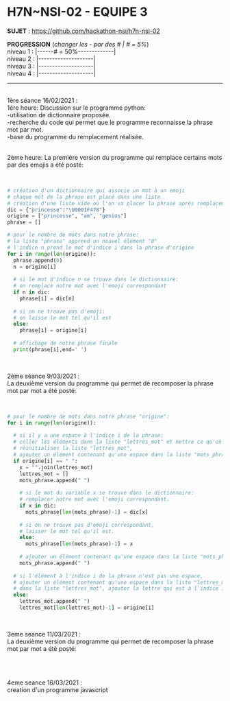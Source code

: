 # **H7N~NSI-02 - EQUIPE 3**

**SUJET** : https://github.com/hackathon-nsi/h7n-nsi-02

**PROGRESSION** (*changer les - par des # | # = 5%*)<br />
niveau 1 : |------# = 50%-------------|<br />
niveau 2 : |--------------------|<br />
niveau 3 : |--------------------|<br />
niveau 4 : |--------------------|<br />

<hr />
<!-- ne pas effacer les lignes ci-dessus et mettre à jour la progression régulièrement -->

<br />
1ère séance 16/02/2021 : <br />
1ère heure: Discussion sur le programme python: <br />
-utilisation de dictionnaire proposée. <br />
-recherche du code qui permet que le programme reconnaisse la phrase mot par mot. <br />
-base du programme du remplacement réalisée. <br />

<br />

2ème heure: La première version du programme qui remplace certains mots par des emojis a été posté: <br />

<br />

```python
# création d'un dictionnaire qui associe un mot à un emoji
# chaque mot de la phrase est placé dans une liste
# création d'une liste vide où l'on va placer la phrase après remplacement
dic = {"princesse":"\U0001F478"} 
origine = ["princesse", "am", "genius"] 
phrase = [] 

# pour le nombre de mots dans notre phrase:
# la liste "phrase" apprend un nouvel élément "0"
# l'indice n prend le mot d'indice i dans la phrase d'origine
for i in range(len(origine)):  
  phrase.append(0) 
  n = origine[i] 
  
  # si le mot d'indice n se trouve dans le dictionnaire:
  # on remplace notre mot avec l'emoji correspondant 
  if n in dic:  
    phrase[i] = dic[n] 
    
  # si on ne trouve pas d'emoji: 
  # on laisse le mot tel qu'il est
  else:
    phrase[i] = origine[i] 
    
  # affichage de notre phrase finale 
  print(phrase[i],end=' ') 
```

<br />

2ème séance 9/03/2021 :<br />
La deuxième version du programme qui permet de recomposer la phrase mot par mot a été posté: <br />

<br />

```python
# pour le nombre de mots dans notre phrase "origine":
for i in range(len(origine)): 
  
  # si il y a une espace à l'indice i de la phrase:
  # coller les éléments dans la liste "lettres_mot" et mettre ce qu'on obtient dans le variable "x",
  # réinitialiser la liste "lettres_mot",
  # ajouter un élément contenant qu'une espace dans la liste "mots_phrase".
  if origine[i] == " ": 
    x = "".join(lettres_mot) 
    lettres_mot = [] 
    mots_phrase.append(" ")    
    
    # si le mot du variable x se trouve dans le dictionnaire:
    # remplacer notre mot avec l'emoji correspondant.
    if x in dic:  
      mots_phrase[len(mots_phrase)-1] = dic[x] 
      
    # si on ne trouve pas d'emoji correspondant, 
    # laisser le mot tel qu'il est.
    else:
      mots_phrase[len(mots_phrase)-1] = x 
      
    # ajouter un élément contenant qu'une espace dans la liste "mots_phrase"    
    mots_phrase.append(" ") 
    
  # si l'élément à l'indice i de la phrase n'est pas une espace,
  # ajouter un élément contenant qu'une espace dans la liste "lettres_mot",
  # dans la liste "lettres_mot", ajouter la lettre qui est à l'indice i de la phrase d'origine
  else:
    lettres_mot.append(" ") 
    lettres_mot[len(lettres_mot)-1] = origine[i] 
```

<br />

3eme seance 11/03/2021 :<br />
La deuxième version du programme qui permet de recomposer la phrase mot par mot a été posté: <br />

<br />



<br />

4eme seance 16/03/2021 :<br />
creation d'un programme javascript<br />


